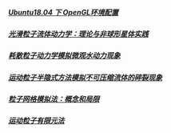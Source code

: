 ##### [Ubuntu18.04 下 OpenGL环境配置 ](./opengl-evn.html)

##### [光滑粒子流体动力学：理论与非球形星体实践](./SPH1977.html)

##### [耗散粒子动力学模拟微观水动力现象](./DPD1992.html)

##### [运动粒子半隐式方法模拟不可压缩流体的碎裂现象](./MPS1996.html)

##### [粒子网格模拟法：概念和局限](./PIC2007.html)

##### [运动粒子有限元法](./MPFEM2002.html)

